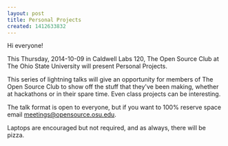 ```yaml
---
layout: post
title: Personal Projects
created: 1412633832
---
```

Hi everyone!

This Thursday, 2014-10-09 in Caldwell Labs 120, The Open Source Club at The Ohio State University will present Personal Projects.

This series of lightning talks will give an opportunity for members of The Open Source Club to show off the stuff that they've been making, whether at hackathons or in their spare time. Even class projects can be interesting.

The talk format is open to everyone, but if you want to 100% reserve space email meetings@opensource.osu.edu.

Laptops are encouraged but not required, and as always, there will be pizza.
